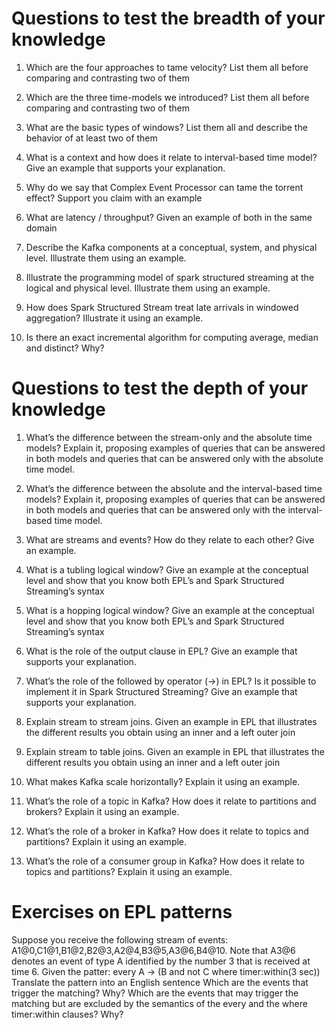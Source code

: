 # Questions to test the breadth of your knowledge
1. Which are the four approaches to tame velocity? List them all before comparing and contrasting two of them

2. Which are the three time-models we introduced? List them all before comparing and contrasting two of them

3. What are the basic types of windows? List them all and describe the behavior of at least two of them

4. What is a context and how does it relate to interval-based time model? Give an example that supports your explanation.

5. Why do we say that Complex Event Processor can tame the torrent effect? Support you claim with an example

6. What are latency / throughput? Given an example of both in the same domain

7. Describe the Kafka components at a conceptual, system, and physical level. Illustrate them using an example.

8. Illustrate the programming model of spark structured streaming at the logical and physical level. Illustrate them using an example.

9. How does Spark Structured Stream treat late arrivals in windowed aggregation? Illustrate it using an example.

10. Is there an exact incremental algorithm for computing average, median and distinct? Why?

# Questions to test the depth of your knowledge
1. What’s the difference between the stream-only and the absolute time models? Explain it, proposing examples of queries that can be answered in both models and queries that can be answered only with the absolute time model.

2. What’s the difference between the absolute and the interval-based time models? Explain it, proposing examples of queries that can be answered in both models and queries that can be answered only with the interval-based  time model.

3. What are streams and events? How do they relate to each other? Give an example.

4. What is a tubling logical window? Give an example at the conceptual level and show that you know both EPL’s and Spark Structured Streaming’s syntax

5. What is a hopping logical window? Give an example at the conceptual level and show that you know both EPL’s and Spark Structured Streaming’s syntax

6. What is the role of the output clause in EPL? Give an example that supports your explanation.

7. What’s the role of the followed by operator (->) in EPL? Is it possible to implement it in Spark Structured Streaming? Give an example that supports your explanation.

8. Explain stream to stream joins. Given an example in EPL that illustrates the different results you obtain using an inner and a left outer join

9. Explain stream to table joins. Given an example in EPL that illustrates the different results you obtain using an inner and a left outer join

10. What makes Kafka scale horizontally? Explain it using an example.

11. What’s the role of a topic in Kafka? How does it relate to partitions and brokers? Explain it using an example.

12. What’s the role of a broker in Kafka? How does it relate to topics and partitions? Explain it using an example.

13. What’s the role of a consumer group in Kafka? How does it relate to topics and partitions? Explain it using an example.

# Exercises on EPL patterns
Suppose you receive the following stream of events: A1@0,C1@1,B1@2,B2@3,A2@4,B3@5,A3@6,B4@10.
Note that A3@6 denotes an event of type A identified by the number 3 that is received at time 6.
Given the patter: every A -> (B and not C where timer:within(3 sec))
Translate the pattern into an English sentence
Which are the events that trigger the matching? Why?
Which are the events that may trigger the matching but are excluded by the semantics of the every and the where timer:within clauses? Why?
